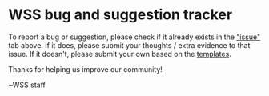 # WSS bug and suggestion tracker

To report a bug or suggestion, please check if it already exists in the ["issue"](https://github.com/WSS-tracking/WSS/issues) tab above.
If it does, please submit your thoughts / extra evidence to that issue. If it doesn't, please submit your own based on the [templates](https://github.com/WSS-tracking/WSS/issues/new/choose).

Thanks for helping us improve our community!

~WSS staff
